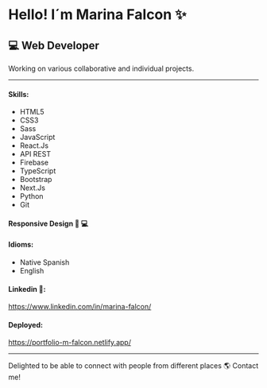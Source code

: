 # Hello! I´m Marina Falcon ✨

## 💻 Web Developer 

Working on various collaborative and individual projects.
***
#### __Skills__:

* HTML5
* CSS3
* Sass
* JavaScript
* React.Js
* API REST
* Firebase
* TypeScript
* Bootstrap
* Next.Js
* Python
* Git

#### Responsive Design  📱 💻 

#### __Idioms__:

* Native Spanish
* English

#### Linkedin 🔗:
https://www.linkedin.com/in/marina-falcon/

#### Deployed:
https://portfolio-m-falcon.netlify.app/

***

Delighted to be able to connect with people from different places 🌎 Contact me!



